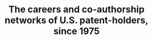 ---
layout: default
citation: ' Ronald Lai; Alexander D''Amour; Lee Fleming, 2010, "The careers and co-authorship
  networks of U.S. patent-holders, since 1975", https://doi.org/10.7910/DVN/YJUNUN,
  Harvard Dataverse, V3, UNF:5:daJuoNgCZlcYY8RqU+/j2Q== [fileUNF] '
description: 'The identification enables construction of social networks based on
  patent co-authorship. We will eventually provide descriptive statistics of individual
  and collaborative variables and illustrated examples of networks for an individual,
  an organization, a technology, and a region. The data and code will be publically
  available for community use and improvement and will enable updating as frequently
  as new patents are issued. '
doi: https://doi.org/10.7910/DVN/YJUNUN
record_creation_timestamp: 11/21/2020 17:20:46
shortname: co_authorship_careers
tags: coauthor network
terms_of_use: CC0 - "Public Domain Dedication"
title: The careers and co-authorship networks of U.S. patent-holders, since 1975
location: https://dataverse.harvard.edu/dataset.xhtml?persistentId=doi:10.7910/DVN/YJUNUN
uuid: 3e2ed123-d6c0-46af-8683-e23d64b04efc
---